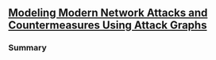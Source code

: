## [Modeling Modern Network Attacks and Countermeasures Using Attack Graphs](http://ieeexplore.ieee.org/xpls/abs_all.jsp?arnumber=5380524&tag=1)


### Summary
